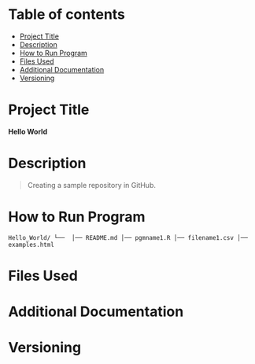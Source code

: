 # Table of contents
  - [Project Title](#Project-Title)
  - [Description](#Description)
  - [How to Run Program](#How-to-Run-Program)
  - [Files Used](#Files-Used)
  - [Additional Documentation](#Additional-Documentation)
  - [Versioning](#Versioning)
# Project Title
  **Hello World**
# Description
  > Creating a sample repository in GitHub.
# How to Run Program
  `Hello_World/
└── 
    │── README.md
    │── pgmname1.R
    │── filename1.csv
    │── examples.html`
# Files Used
# Additional Documentation
# Versioning
